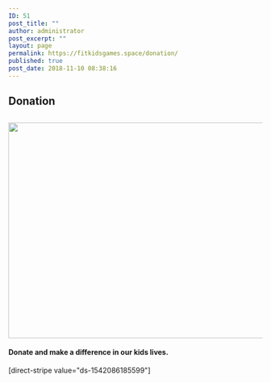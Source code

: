 ```yaml
---
ID: 51
post_title: ""
author: administrator
post_excerpt: ""
layout: page
permalink: https://fitkidsgames.space/donation/
published: true
post_date: 2018-11-10 08:38:16
---
```

<h2>Donation</h2>
<h2>
<img class="size-full wp-image-137 alignleft" src="https://fitkidsgames.space/wp-content/uploads/2018/11/card-celebration-envelope-867462-e1545035476235.jpg" alt="" width="640" height="427" /></h2>
<h4></h4>
<h4></h4>
<h4></h4>
<h4></h4>
<h4></h4>
<h4></h4>
<h4 style="text-align: left;">Donate and make a difference in our kids lives.</h4>
<p style="text-align: left;">[direct-stripe value="ds-1542086185599"]</p>